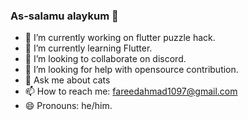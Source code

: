 ### As-salamu alaykum 👋

- 🔭 I’m currently working on flutter puzzle hack.
- 🌱 I’m currently learning Flutter.
- 👯 I’m looking to collaborate on discord.
- 🤔 I’m looking for help with opensource contribution.
- 💬 Ask me about cats
- 📫 How to reach me: fareedahmad1097@gmail.com
- 😄 Pronouns: he/him.
